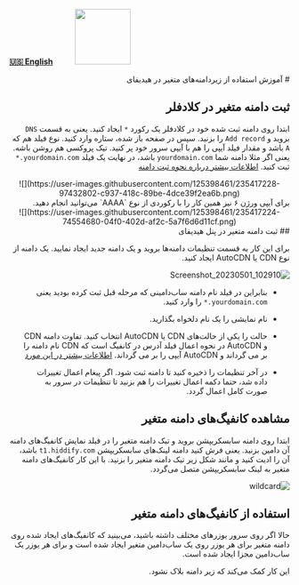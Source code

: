 [**🇺🇸 English**](https://github.com/hiddify/hiddify-config/wiki/Tutorial-for-using-wildcard-subdomains-on-Hiddify)&nbsp;&nbsp;&nbsp;&nbsp;&nbsp;&nbsp;&nbsp;&nbsp;&nbsp;&nbsp;<a href="https://github.com/hiddify/hiddify-config/wiki/%D9%87%D9%85%D9%87-%D8%A2%D9%85%D9%88%D8%B2%D8%B4%E2%80%8C%D9%87%D8%A7-%D9%88-%D9%88%DB%8C%D8%AF%D8%A6%D9%88%D9%87%D8%A7"><img width="100" src="https://github.com/hiddify/hiddify-config/assets/125398461/3704cd84-eee6-4c45-abe7-3c02936bbebb" /></a>

<div dir="rtl" markdown=1>
# آموزش استفاده از زیردامنه‌های متغیر در هیدیفای

## ثبت دامنه متغیر در کلادفلر

ابتدا روی دامنه ثبت شده خود در کلادفلر یک رکورد `*` ایجاد کنید. یعنی به قسمت `DNS` بروید و `Add record` را بزنید. سپس در صفحه باز شده، ستاره وارد کنید. نوع فیلد هم که `A` باشد و مقدار فیلد آیپی را هم با آیپی سرور خود پر کنید. تیک پروکسی هم روشن باشه. یعنی اگر مثلا دامنه شما `yourdomain.com` باشد، در نهایت یک فیلد `yourdomain.com.*` ثبت کنید.
[اطلاعات بیشتر درباره نحوه ثبت دامنه](https://github.com/hiddify/hiddify-config/wiki/%D8%A7%D9%86%D9%88%D8%A7%D8%B9-%D8%AF%D8%A7%D9%85%D9%86%D9%87-%D9%88-%D9%86%D8%AD%D9%88%D9%87-%D8%AB%D8%A8%D8%AA-%E2%80%8C%D8%A2%D9%86%E2%80%8C%D9%87%D8%A7)
</div>

<div align=center markdown=1>
![](https://user-images.githubusercontent.com/125398461/235417228-97432802-c937-418c-89be-4dce39f2ea6b.png)

</div>

<div dir="rtl" markdown=1>
برای آیپی ورژن ۶ نیز همین کار را با رکوردی از نوع `AAAA` می‌توانید انجام دهید.
</div>

<div align=center markdown=1>
![](https://user-images.githubusercontent.com/125398461/235417224-74554680-04f0-402d-af2c-5a7f6d6d11cf.png)

</div>

<div dir="rtl" markdown=1>
## ثبت دامنه متغیر در پنل هیدیفای

برای این کار به قسمت تنظیمات دامنه‌ها بروید و یک دامنه جدید ایجاد نمایید. یک دامنه از نوع CDN یا AutoCDN ایجاد کنید. 

![Screenshot_20230501_102910](https://user-images.githubusercontent.com/125398461/235420468-4a262370-8773-4b6b-8af6-1954e7a45767.png)

* بنابراین در فیلد نام دامنه ساب‌دامینی که مرحله قبل ثبت کرده بودید یعنی `yourdomain.com.*` را وارد کنید.

* نام نمایشی را یک نام دلخواه بگذارید.

* حالت را یکی از حالت‌های CDN یا AutoCDN انتخاب کنید. تفاوت دامنه CDN و AutoCDN در نحوه اعمال فیلد آدرس در کانفیگ است که CDN نام دامنه را بر می گرداند و AutoCDN آیپی را بر می گرداند. [اطلاعات بیشتر در این مورد](https://github.com/hiddify/hiddify-config/wiki/%D8%AF%D8%B1-%D9%87%DB%8C%D8%AF%DB%8C%D9%81%D8%A7%DB%8C-auto_cdn_ip-%D8%B1%D8%A7%D9%87%D9%86%D9%85%D8%A7%DB%8C-%D8%A7%D8%B3%D8%AA%D9%81%D8%A7%D8%AF%D9%87-%D8%A7%D8%B2-%D8%AD%D8%A7%D9%84%D8%AA)
* در آخر تنظیمات را ذخیره کنید تا دامنه ثبت شود. اگر پیغام اعمال تغییرات داده شد، حتما دکمه اعمال تغییرات را هم بزنید تا تنظیمات در سرور به صورت کامل اعمال گردد.

## مشاهده کانفیگ‌های دامنه متغیر
ابتدا روی دامنه سابسکریپشن بروید و تیک دامنه متغیر را در فیلد نمایش کانفیگ‌های دامنه آن دامین بزنید. یعنی فرش کنید دامنه لینک‌های سابسکریپشن `t1.hiddify.com` باشد، آن را ادیت کنید و مانند شکل زیر تیک دامنه متغیر را بزنید. با این کار کانفیگ‌های دامنه متغیر به لینک سابسکریپشن متصل می‌گردد.

![wildcard](https://user-images.githubusercontent.com/125398461/235419112-e8c8a324-89e5-490d-9edf-057873ee6d96.png)

## استفاده از کانفیگ‌های دامنه متغیر
حالا اگر روی سرور یوزرهای مختلف داشته باشید، می‌بینید که کانفیگ‌های ایجاد شده روی دامنه متغیر برای هر یوزر روی یک ساب‌دامین متغیر ایجاد شده است و برای هر یوزر یک ساب‌دامین مجزا ایجاد شده است.

این کار کمک می‌کند که زیر دامنه بلاک نشود.